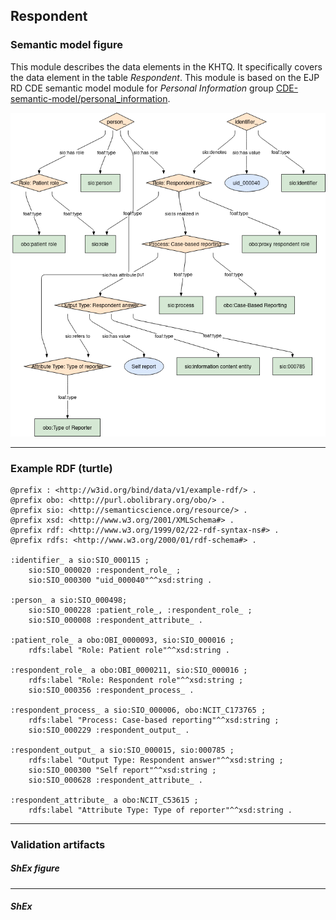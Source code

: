 ## Respondent

### Semantic model figure
This module describes the data elements in the KHTQ. It specifically covers the data element in the table _Respondent_. This module is based on the EJP RD CDE semantic model module for _Personal Information_ group [CDE-semantic-model/personal_information](https://github.com/ejp-rd-vp/CDE-semantic-model/blob/980b1125222f1654c03da605835cbfd987d7970e/docs/personal_information.md).
<p align="center">
    <a href="../images/rdf/respondent.png" target="_blank">
        <img src="../images/rdf/respondent.png">
    </a>
</p>

***

### Example RDF (turtle)
```ttl
@prefix : <http://w3id.org/bind/data/v1/example-rdf/> .
@prefix obo: <http://purl.obolibrary.org/obo/> .
@prefix sio: <http://semanticscience.org/resource/> .
@prefix xsd: <http://www.w3.org/2001/XMLSchema#> .
@prefix rdf: <http://www.w3.org/1999/02/22-rdf-syntax-ns#> .
@prefix rdfs: <http://www.w3.org/2000/01/rdf-schema#> .

:identifier_ a sio:SIO_000115 ;
    sio:SIO_000020 :respondent_role_ ;
    sio:SIO_000300 "uid_000040"^^xsd:string .

:person_ a sio:SIO_000498;
    sio:SIO_000228 :patient_role_, :respondent_role_ ;
    sio:SIO_000008 :respondent_attribute_ .

:patient_role_ a obo:OBI_0000093, sio:SIO_000016 ;
    rdfs:label "Role: Patient role"^^xsd:string .

:respondent_role_ a obo:OBI_0000211, sio:SIO_000016 ;
    rdfs:label "Role: Respondent role"^^xsd:string ;
    sio:SIO_000356 :respondent_process_ .

:respondent_process_ a sio:SIO_000006, obo:NCIT_C173765 ;
    rdfs:label "Process: Case-based reporting"^^xsd:string ;
    sio:SIO_000229 :respondent_output_ .

:respondent_output_ a sio:SIO_000015, sio:000785 ;
    rdfs:label "Output Type: Respondent answer"^^xsd:string ;
    sio:SIO_000300 "Self report"^^xsd:string ;
    sio:SIO_000628 :respondent_attribute_ .

:respondent_attribute_ a obo:NCIT_C53615 ;
    rdfs:label "Attribute Type: Type of reporter"^^xsd:string .
```

***
### Validation artifacts
##### ShEx figure


***
##### ShEx
``` ShEx

```

